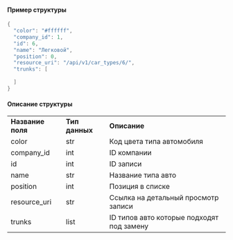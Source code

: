 #### Пример структуры

```java
{
  "color": "#ffffff",
  "company_id": 1,
  "id": 6,
  "name": "Легковой",
  "position": 0,
  "resource_uri": "/api/v1/car_types/6/",
  "trunks": [
    
  ]
}
```

#### Описание структуры

|     |     |     |
| --- | --- | --- |
| **Название поля** | **Тип данных** | **Описание** |
| color | str | Код цвета типа автомобиля |
| company_id | int | ID компании |
| id  | int | ID записи |
| name | str | Название типа авто |
| position | int | Позиция в списке |
| resource_uri | str | Ссылка на детальный просмотр записи |
| trunks | list | ID типов авто которые подходят под замену |